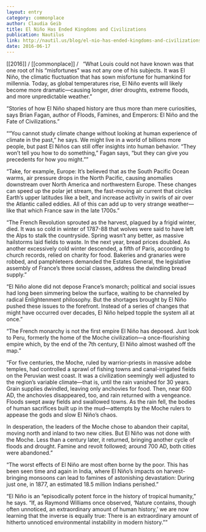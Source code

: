 ```yaml
---
layout: entry
category: commonplace
author: Claudia Geib
title: El Niño Has Ended Kingdoms and Civilizations
publication: Nautilus
link: http://nautil.us/blog/el-nio-has-ended-kingdoms-and-civilizations
date: 2016-06-17
---
```


[[2016]] / [[commonplace]] / 
 
“What Louis could not have known was that one root of his “misfortunes” was not any one of his subjects. It was El Niño, the climatic fluctuation that has sown misfortune for humankind for millennia. Today, as global temperatures rise, El Niño events will likely become more dramatic—causing longer, drier droughts, extreme floods, and more unpredictable weather.”

“Stories of how El Niño shaped history are thus more than mere curiosities, says Brian Fagan, author of Floods, Famines, and Emperors: El Niño and the Fate of Civilizations.”

““You cannot study climate change without looking at human experience of climate in the past,” he says. We might live in a world of billions more people, but past El Niños can still offer insights into human behavior. “They won’t tell you how to do something,” Fagan says, “but they can give you precedents for how you might.””

“Take, for example, Europe: It’s believed that as the South Pacific Ocean warms, air pressure drops in the North Pacific, causing anomalies downstream over North America and northwestern Europe. These changes can speed up the polar jet stream, the fast-moving air current that circles Earth’s upper latitudes like a belt, and increase activity in swirls of air over the Atlantic called eddies. All of this can add up to very strange weather—like that which France saw in the late 1700s.”

“The French Revolution sprouted as the harvest, plagued by a frigid winter, died. It was so cold in winter of 1787-88 that wolves were said to have left the Alps to stalk the countryside. Spring wasn’t any better, as massive hailstorms laid fields to waste. In the next year, bread prices doubled. As another excessively cold winter descended, a fifth of Paris, according to church records, relied on charity for food. Bakeries and granaries were robbed, and pamphleteers demanded the Estates General, the legislative assembly of France’s three social classes, address the dwindling bread supply.”

“El Niño alone did not depose France’s monarch; political and social issues had long been simmering below the surface, waiting to be channeled by radical Enlightenment philosophy. But the shortages brought by El Niño pushed these issues to the forefront. Instead of a series of changes that might have occurred over decades, El Niño helped topple the system all at once.”

“The French monarchy is not the first empire El Niño has deposed. Just look to Peru, formerly the home of the Moche civilization—a once-flourishing empire which, by the end of the 7th century, El Niño almost washed off the map.”

“For five centuries, the Moche, ruled by warrior-priests in massive adobe temples, had controlled a sprawl of fishing towns and canal-irrigated fields on the Peruvian west coast. It was a civilization seemingly well adjusted to the region’s variable climate—that is, until the rain vanished for 30 years. Grain supplies dwindled, leaving only anchovies for food. Then, near 600 AD, the anchovies disappeared, too, and rain returned with a vengeance. Floods swept away fields and swallowed towns. As the rain fell, the bodies of human sacrifices built up in the mud—attempts by the Moche rulers to appease the gods and slow El Niño’s chaos.

In desperation, the leaders of the Moche chose to abandon their capital, moving north and inland to two new cities. But El Niño was not done with the Moche. Less than a century later, it returned, bringing another cycle of floods and drought. Famine and revolt followed; around 700 AD, both cities were abandoned.”

“The worst effects of El Niño are most often borne by the poor. This has been seen time and again in India, where El Niño’s impacts on harvest-bringing monsoons can lead to famines of astonishing devastation: During just one, in 1877, an estimated 18.5 million Indians perished.”

“El Niño is an “episodically potent force in the history of tropical humanity,” he says. “If, as Raymond Williams once observed, ‘Nature contains, though often unnoticed, an extraordinary amount of human history,’ we are now learning that the inverse is equally true: There is an extraordinary amount of hitherto unnoticed environmental instability in modern history.””
